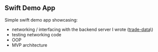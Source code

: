 ## Swift Demo App
Simple swift demo app showcasing:
- networking / interfacing with the backend server I wrote \([trade-data]('https://github.com/hli30/trade-data')\)
- testing networking code
- OOP
- MVP architecture

